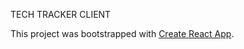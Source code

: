 TECH TRACKER CLIENT

This project was bootstrapped with [Create React App](https://github.com/facebook/create-react-app).


